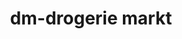 ---
title: "dm-drogerie markt"
url: /altdorf-b-nuernberg/dm-drogerie-markt/
shop: Einkaufszentrum
---